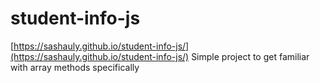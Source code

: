 # student-info-js
[https://sashauly.github.io/student-info-js/](https://sashauly.github.io/student-info-js/)
Simple project to get familiar with array methods specifically
